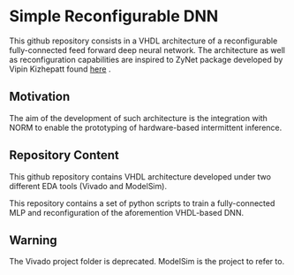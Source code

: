 # Simple Reconfigurable DNN

This github repository consists in a VHDL architecture of a reconfigurable fully-connected feed forward deep neural network. The architecture as well as reconfiguration capabilities are inspired to ZyNet package developed by Vipin Kizhepatt found [here](https://github.com/dsdnu/zynet) .

## Motivation

The aim of the development of such architecture is the integration with NORM to enable the prototyping of hardware-based
intermittent inference.

## Repository Content

This github repository contains VHDL architecture developed under two different EDA tools (Vivado and ModelSim).

This repository contains a set of python scripts to train a fully-connected MLP and reconfiguration of the aforemention
VHDL-based DNN.

## Warning
The Vivado project folder is deprecated. ModelSim is the project to refer to.
